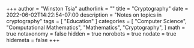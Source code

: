 +++
author = "Winston Tsia"
authorlink = ""
title = "Cryptography"
date = 2022-06-02T14:22:54-07:00
description = "Notes on topics in cryptography"
tags = [
    "Education"
]
categories = [
    "Computer Science",
    "Computational Mathematics",
    "Mathematics",
    "Cryptography",
]
math = true
notaxonomy = false
hidden = true
norobots = true
nodate = true
hidemeta = false
+++